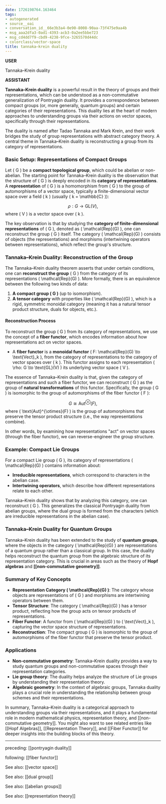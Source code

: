 ```yaml
---
date: 1726198764.163464
tags:
- autogenerated
- source__oai
- conversation_id__66e3b3a4-0e90-8008-90aa-73f475e9aa4b
- msg_aaa2dfa3-0ad1-4393-acb3-0a2ee5bbe723
- msg_cd4dd7f9-cbd9-4238-9fce-3265570d44dc
- colorclass/vector-space
title: tannaka–krein duality
---
```


**USER**

Tannaka–Krein duality


**ASSISTANT**

**Tannaka–Krein duality** is a powerful result in the theory of groups and their representations, which can be understood as a non-commutative generalization of Pontryagin duality. It provides a correspondence between compact groups (or, more generally, quantum groups) and certain categories of their representations. This duality lies at the heart of modern approaches to understanding groups via their actions on vector spaces, specifically through their representations.

The duality is named after Tadao Tannaka and Mark Krein, and their work bridges the study of group representations with abstract category theory. A central theme in Tannaka–Krein duality is reconstructing a group from its category of representations.

### Basic Setup: Representations of Compact Groups

Let \( G \) be a **compact topological group**, which could be abelian or non-abelian. The starting point for Tannaka–Krein duality is the observation that the structure of \( G \) is deeply encoded in its **category of representations**. A **representation** of \( G \) is a homomorphism from \( G \) to the group of automorphisms of a vector space, typically a finite-dimensional vector space over a field \( k \) (usually \( k = \mathbb{C} \)):

$$
\rho: G \to \text{GL}(V),
$$
where \( V \) is a vector space over \( k \).

The key observation is that by studying the **category of finite-dimensional representations** of \( G \), denoted as \( \mathcal{Rep}(G) \), one can reconstruct the group \( G \) itself. The category \( \mathcal{Rep}(G) \) consists of objects (the representations) and morphisms (intertwining operators between representations), which reflect the group's structure.

### Tannaka–Krein Duality: Reconstruction of the Group

The Tannaka–Krein duality theorem asserts that under certain conditions, one can **reconstruct the group** \( G \) from the category of its representations \( \mathcal{Rep}(G) \). More formally, there is an equivalence between the following two kinds of data:

1. **A compact group \( G \)** (up to isomorphism).
2. **A tensor category** with properties like \( \mathcal{Rep}(G) \), which is a rigid, symmetric monoidal category (meaning it has a natural tensor product structure, duals for objects, etc.).

#### Reconstruction Process

To reconstruct the group \( G \) from its category of representations, we use the concept of a **fiber functor**, which encodes information about how representations act on vector spaces.

- A **fiber functor** is a **monoidal functor** \( F: \mathcal{Rep}(G) \to \text{Vect}_k \), from the category of representations to the category of vector spaces over \( k \). This functor assigns to each representation \( \rho: G \to \text{GL}(V) \) its underlying vector space \( V \).

The essence of Tannaka–Krein duality is that, given the category of representations and such a fiber functor, we can reconstruct \( G \) as the group of **natural transformations** of this functor. Specifically, the group \( G \) is isomorphic to the group of automorphisms of the fiber functor \( F \):

$$
G \cong \text{Aut}^{\otimes}(F),
$$
where \( \text{Aut}^{\otimes}(F) \) is the group of automorphisms that preserve the tensor product structure (i.e., the way representations combine).

In other words, by examining how representations "act" on vector spaces (through the fiber functor), we can reverse-engineer the group structure.

### Example: Compact Lie Groups

For a compact Lie group \( G \), its category of representations \( \mathcal{Rep}(G) \) contains information about:

- **Irreducible representations**, which correspond to characters in the abelian case.
- **Intertwining operators**, which describe how different representations relate to each other.
  
Tannaka–Krein duality shows that by analyzing this category, one can reconstruct \( G \). This generalizes the classical Pontryagin duality from abelian groups, where the dual group is formed from the characters (which are irreducible representations in the abelian case).

### Tannaka–Krein Duality for Quantum Groups

Tannaka–Krein duality has been extended to the study of **quantum groups**, where the objects in the category \( \mathcal{Rep}(G) \) are representations of a quantum group rather than a classical group. In this case, the duality helps reconstruct the quantum group from the algebraic structure of its representation category. This is crucial in areas such as the theory of **Hopf algebras** and **[[non-commutative geometry]]**.

### Summary of Key Concepts

- **Representation Category \( \mathcal{Rep}(G) \)**: The category whose objects are representations of \( G \) and morphisms are intertwining operators between them.
- **Tensor Structure**: The category \( \mathcal{Rep}(G) \) has a tensor product, reflecting how the group acts on tensor products of representations.
- **Fiber Functor**: A functor from \( \mathcal{Rep}(G) \) to \( \text{Vect}_k \), capturing the vector space structure of representations.
- **Reconstruction**: The compact group \( G \) is isomorphic to the group of automorphisms of the fiber functor that preserve the tensor product.

### Applications

- **Non-commutative geometry**: Tannaka–Krein duality provides a way to study quantum groups and non-commutative spaces through their representation categories.
- **Lie group theory**: The duality helps analyze the structure of Lie groups by understanding their representation theory.
- **Algebraic geometry**: In the context of algebraic groups, Tannaka duality plays a crucial role in understanding the relationship between group schemes and their representations.

In summary, Tannaka–Krein duality is a categorical approach to understanding groups via their representations, and it plays a fundamental role in modern mathematical physics, representation theory, and [[non-commutative geometry]]. You might also want to see related entries like [[Hopf Algebras]], [[Representation Theory]], and [[Fiber Functor]] for deeper insights into the building blocks of this theory.


---

preceding: [[pontryagin duality]]  


following: [[fiber functor]]

See also: [[vector space]]


See also: [[dual group]]


See also: [[abelian groups]]


See also: [[representation theory]]